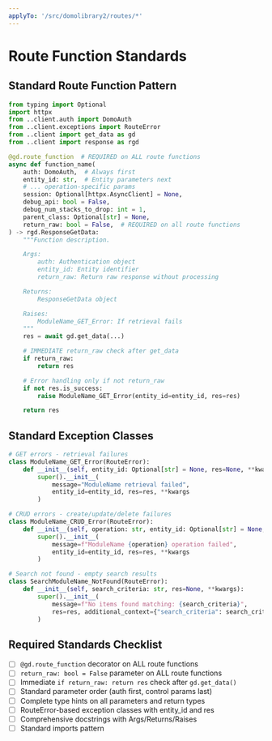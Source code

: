 ```yaml
---
applyTo: '/src/domolibrary2/routes/*'
---
```

# Route Function Standards

## Standard Route Function Pattern

```python
from typing import Optional
import httpx
from ..client.auth import DomoAuth
from ..client.exceptions import RouteError
from ..client import get_data as gd
from ..client import response as rgd

@gd.route_function  # REQUIRED on ALL route functions
async def function_name(
    auth: DomoAuth,  # Always first
    entity_id: str,  # Entity parameters next
    # ... operation-specific params
    session: Optional[httpx.AsyncClient] = None,
    debug_api: bool = False,
    debug_num_stacks_to_drop: int = 1,
    parent_class: Optional[str] = None,
    return_raw: bool = False,  # REQUIRED on all route functions
) -> rgd.ResponseGetData:
    """Function description.

    Args:
        auth: Authentication object
        entity_id: Entity identifier
        return_raw: Return raw response without processing

    Returns:
        ResponseGetData object

    Raises:
        ModuleName_GET_Error: If retrieval fails
    """
    res = await gd.get_data(...)

    # IMMEDIATE return_raw check after get_data
    if return_raw:
        return res

    # Error handling only if not return_raw
    if not res.is_success:
        raise ModuleName_GET_Error(entity_id=entity_id, res=res)

    return res
```

## Standard Exception Classes

```python
# GET errors - retrieval failures
class ModuleName_GET_Error(RouteError):
    def __init__(self, entity_id: Optional[str] = None, res=None, **kwargs):
        super().__init__(
            message="ModuleName retrieval failed",
            entity_id=entity_id, res=res, **kwargs
        )

# CRUD errors - create/update/delete failures
class ModuleName_CRUD_Error(RouteError):
    def __init__(self, operation: str, entity_id: Optional[str] = None, res=None, **kwargs):
        super().__init__(
            message=f"ModuleName {operation} operation failed",
            entity_id=entity_id, res=res, **kwargs
        )

# Search not found - empty search results
class SearchModuleName_NotFound(RouteError):
    def __init__(self, search_criteria: str, res=None, **kwargs):
        super().__init__(
            message=f"No items found matching: {search_criteria}",
            res=res, additional_context={"search_criteria": search_criteria}, **kwargs
        )
```

## Required Standards Checklist

- [ ] `@gd.route_function` decorator on ALL route functions
- [ ] `return_raw: bool = False` parameter on ALL route functions
- [ ] Immediate `if return_raw: return res` check after `gd.get_data()`
- [ ] Standard parameter order (auth first, control params last)
- [ ] Complete type hints on all parameters and return types
- [ ] RouteError-based exception classes with entity_id and res
- [ ] Comprehensive docstrings with Args/Returns/Raises
- [ ] Standard imports pattern
